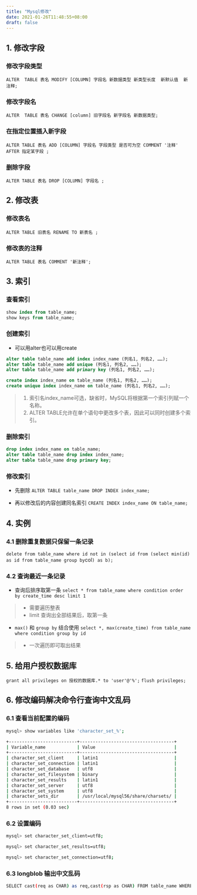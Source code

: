 ```yaml
---
title: "Mysql修改"
date: 2021-01-26T11:48:55+08:00
draft: false
---
```


## 1. 修改字段
### 修改字段类型
` ALTER  TABLE 表名 MODIFY [COLUMN] 字段名 新数据类型 新类型长度  新默认值  新注释; `

### 修改字段名
` ALTER  TABLE 表名 CHANGE [column] 旧字段名 新字段名 新数据类型; `

### 在指定位置插入新字段
` ALTER TABLE 表名 ADD [COLUMN] 字段名 字段类型 是否可为空 COMMENT '注释' AFTER 指定某字段 ; `

### 删除字段
` ALTER TABLE 表名 DROP [COLUMN] 字段名 ; `

## 2. 修改表
### 修改表名
` ALTER TABLE 旧表名 RENAME TO 新表名 ; `
### 修改表的注释
` ALTER TABLE 表名 COMMENT '新注释'; `

## 3. 索引
### 查看索引
``` sql
show index from table_name;
show keys from table_name;
```

### 创建索引 
- 可以用alter也可以用create

``` sql
alter table table_name add index index_name (列名1, 列名2, ……);
alter table table_name add unique (列名1, 列名2, ……);
alter table table_name add primary key (列名1, 列名2, ……);

create index index_name on table_name (列名1, 列名2, ……);
create unique index index_name on table_name (列名1, 列名2, ……);
```
> 1. 索引名index_name可选，缺省时，MySQL将根据第一个索引列赋一个名称。
> 2. ALTER TABLE允许在单个语句中更改多个表，因此可以同时创建多个索引。

### 删除索引
``` sql
drop index index_name on table_name;
alter table table_name drop index index_name;
alter table table_name drop primary key;
```

### 修改索引
- 先删除
` ALTER TABLE table_name DROP INDEX index_name; `

- 再以修改后的内容创建同名索引
` CREATE INDEX index_name ON table_name; `

## 4. 实例 
### 4.1 删除重复数据只保留一条记录
` delete from table_name where id not in (select id from (select min(id) as id from table_name group by `col`) as b); `

### 4.2 查询最近一条记录
- 查询后排序取第一条
`select * from table_name where condition order by create_time desc limit 1`
> * 需要遍历整表
> * limit 查询出全部结果后，取第一条

- `max()` 和 `group by` 结合使用
`select *, max(create_time) from table_name where condition group by id`
> * 一次遍历即可取出结果

## 5. 给用户授权数据库
`grant all privileges on 授权的数据库.* to 'user'@'%';`
`flush privileges;`

## 6. 修改编码解决命令行查询中文乱码

### 6.1 查看当前配置的编码
```sh
mysql> show variables like 'character_set_%';

+--------------------------+------------------------------------+
| Variable_name            | Value                              |
+--------------------------+------------------------------------+
| character_set_client     | latin1                             |
| character_set_connection | latin1                             |
| character_set_database   | utf8                               |
| character_set_filesystem | binary                             |
| character_set_results    | latin1                             |
| character_set_server     | utf8                               |
| character_set_system     | utf8                               |
| character_sets_dir       | /usr/local/mysql56/share/charsets/ |
+--------------------------+------------------------------------+
8 rows in set (0.03 sec)
```

### 6.2 设置编码
```sh
mysql> set character_set_client=utf8;

mysql> set character_set_results=utf8;

mysql> set character_set_connection=utf8;
```

### 6.3 longblob 输出中文乱码

```sh
SELECT cast(req as CHAR) as req,cast(rsp as CHAR) FROM table_name WHERE ...
```